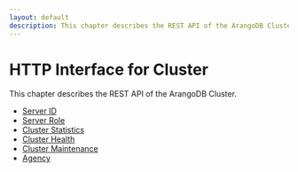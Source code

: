 ```yaml
---
layout: default
description: This chapter describes the REST API of the ArangoDB Cluster
---
```

HTTP Interface for Cluster
==========================

This chapter describes the REST API of the ArangoDB Cluster.

* [Server ID](cluster-server-id.html)
* [Server Role](cluster-server-role.html)
* [Cluster Statistics](cluster-statistics.html)
* [Cluster Health](cluster-health.html)
* [Cluster Maintenance](cluster-maintenance.html)
* [Agency](agency.html)
